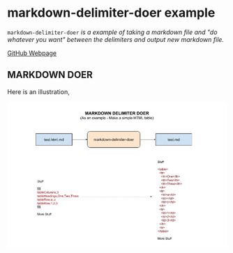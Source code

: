 # markdown-delimiter-doer example

`markdown-delimiter-doer` _is a example of
taking a markdown file and "do whatever you want" between the delimiters
and output new markdown file._

[GitHub Webpage](https://jeffdecola.github.io/my-go-examples/)

## MARKDOWN DOER

Here is an illustration,

![IMAGE - markdown-delimiter-doer - IMAGE](../../docs/pics/markdown-delimiter-doer.jpg)
